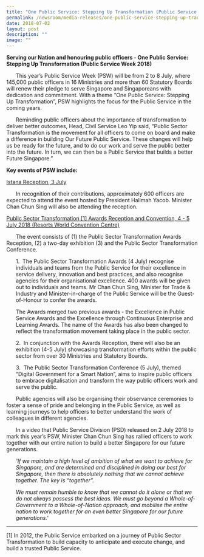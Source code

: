 ```yaml
---
title: "One Public Service: Stepping Up Transformation (Public Service Week 2018)"
permalink: /newsroom/media-releases/one-public-service-stepping-up-transformation-public-service-week-2018/
date: 2018-07-02
layout: post
description: ""
image: ""
---
```

**Serving our Nation and honouring public officers - One Public Service: Stepping Up Transformation (Public Service Week 2018)**

<p style="text-indent:25px;">
This year’s Public Service Week (PSW) will be from 2 to 8 July, where 145,000 public officers in 16 Ministries and more than 60 Statutory Boards will renew their pledge to serve Singapore and Singaporeans with dedication and commitment. With a theme “One Public Service: Stepping Up Transformation”, PSW highlights the focus for the Public Service in the coming years.  
</p><p style="text-indent:25px;">
Reminding public officers about the importance of transformation to deliver better outcomes, Head, Civil Service Leo Yip said, “Public Sector Transformation is the movement for all officers to come on board and make a difference in building Our Future Public Service. These changes will help us be ready for the future, and to do our work and serve the public better into the future. In turn, we can then be a Public Service that builds a better Future Singapore.”  
  
<strong>Key events of PSW include:</strong>
  
<u>Istana Reception, 3 July</u>
</p><p style="text-indent:25px;">
In recognition of their contributions, approximately 600 officers are expected to attend the event hosted by President Halimah Yacob. Minister Chan Chun Sing will also be attending the reception.  

<u>Public Sector Transformation [1] Awards Reception and Convention, 4 - 5 July 2018 (Resorts World Convention Centre)</u>
</p><p style="text-indent:25px;">
The event consists of (1) the Public Sector Transformation Awards Reception, (2) a two-day exhibition (3) and the Public Sector Transformation Conference.
</p><p style="margin-left:25px;">
1.  &nbsp;The Public Sector Transformation Awards (4 July) recognise individuals and teams from the Public Service for their excellence in service delivery, innovation and best practices, and also recognise agencies for their organisational excellence. 400 awards will be given out to individuals and teams. Mr Chan Chun Sing, Minister for Trade &amp; Industry and Minister-in-charge of the Public Service will be the Guest-of-Honour to confer the awards.    

</p><p style="margin-left:25px;">The Awards merged two previous awards - the Excellence in Public Service Awards and the Excellence through Continuous Enterprise and Learning Awards. The name of the Awards has also been changed to reflect the transformation movement taking place in the public sector.  
	</p><p style="margin-left:25px;">
2.  &nbsp;In conjunction with the Awards Reception, there will also be an exhibition (4-5 July) showcasing transformation efforts within the public sector from over 30 Ministries and Statutory Boards.  
</p><p style="margin-left:25px;">
3.  &nbsp;The Public Sector Transformation Conference (5 July), themed “Digital Government for a Smart Nation”, aims to inspire public officers to embrace digitalisation and transform the way public officers work and serve the public.
    
</p><p style="text-indent:25px;">
Public agencies will also be organising their observance ceremonies to foster a sense of pride and belonging in the Public Service, as well as learning journeys to help officers to better understand the work of colleagues in different agencies.  
</p><p style="text-indent:25px;">
In a video that Public Service Division (PSD) released on 2 July 2018 to mark this year’s PSW, Minister Chan Chun Sing has rallied officers to work together with our entire nation to build a better Singapore for our future generations.&nbsp;
</p><p style="margin-left:25px;"><em>
'If we maintain a high level of ambition of what we want to achieve for Singapore, and are determined and disciplined in doing our best for Singapore, then there is absolutely nothing that we cannot achieve together. The key is “together”.  
  </em></p><p style="margin-left:25px;"><em>
We must remain humble to know that we cannot do it alone or that we do not always possess the best ideas. We must go beyond a Whole-of-Government to a Whole-of-Nation approach, and mobilise the entire nation to work together for an even better Singapore for our future generations.'</em>

</p><hr>

\[1] In 2012, the Public Service embarked on a journey of Public Sector Transformation to build capacity to anticipate and execute change, and build a trusted Public Service.

